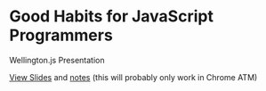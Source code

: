 # Good Habits for JavaScript Programmers

Wellington.js Presentation

[View Slides](http://zenp.azurewebsites.net/index.html?slides=http://cdn.rawgit.com/wrumsby/good-habits/master) and [notes](http://zenp.azurewebsites.net/index.html?slides=http://cdn.rawgit.com/wrumsby/good-habits/master) (this will probably only work in Chrome ATM) 
